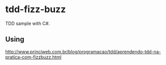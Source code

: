 # tdd-fizz-buzz

TDD sample with C#.

Using
-----

http://www.princiweb.com.br/blog/programacao/tdd/aprendendo-tdd-na-pratica-com-fizzbuzz.html
